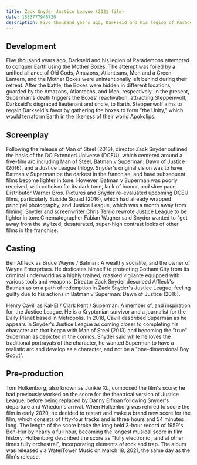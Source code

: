 ```yaml
---
title: Zack Snyder Justice League (2021 film)
date: 1583777940720
description: Five thousand years ago, Darkseid and his legion of Parademons attempted to conquer Earth using the Mother Boxes. The attempt was foiled by a unified alliance of Old Gods, Amazons, Atlanteans, Men and a Green Lantern, and the Mother Boxes were unintentionally left behind during their retreat. After the battle, the Boxes were hidden in different locations, guarded by the Amazons, Atlanteans, and Men, respectively.
---
```


## Development

Five thousand years ago, Darkseid and his legion of Parademons attempted to conquer Earth using the Mother Boxes. The attempt was foiled by a unified alliance of Old Gods, Amazons, Atlanteans, Men and a Green Lantern, and the Mother Boxes were unintentionally left behind during their retreat. After the battle, the Boxes were hidden in different locations, guarded by the Amazons, Atlanteans, and Men, respectively. In the present, Superman's death triggers the Boxes' reactivation, attracting Steppenwolf, Darkseid's disgraced lieutenant and uncle, to Earth. Steppenwolf aims to regain Darkseid's favor by gathering the boxes to form "the Unity," which would terraform Earth in the likeness of their world Apokolips.

## Screenplay

Following the release of Man of Steel (2013), director Zack Snyder outlined the basis of the DC Extended Universe (DCEU), which centered around a five-film arc including Man of Steel, Batman v Superman: Dawn of Justice (2016), and a Justice League trilogy. Snyder's original vision was to have Batman v Superman be the darkest in the franchise, and have subsequent films become lighter in tone. However, Batman v Superman was poorly received, with criticism for its dark tone, lack of humor, and slow pace. Distributor Warner Bros. Pictures and Snyder re-evaluated upcoming DCEU films, particularly Suicide Squad (2016), which had already wrapped principal photography, and Justice League, which was a month away from filming. Snyder and screenwriter Chris Terrio rewrote Justice League to be lighter in tone.Cinematographer Fabian Wagner said Snyder wanted to "get away from the stylized, desaturated, super-high contrast looks of other films in the franchise.

## Casting

Ben Affleck as Bruce Wayne / Batman: A wealthy socialite, and the owner of Wayne Enterprises. He dedicates himself to protecting Gotham City from its criminal underworld as a highly trained, masked vigilante equipped with various tools and weapons. Director Zack Snyder described Affleck's Batman as on a path of redemption in Zack Snyder's Justice League, feeling guilty due to his actions in Batman v Superman: Dawn of Justice (2016).

Henry Cavill as Kal-El / Clark Kent / Superman: A member of, and inspiration for, the Justice League. He is a Kryptonian survivor and a journalist for the Daily Planet based in Metropolis. In 2018, Cavill described Superman as he appears in Snyder's Justice League as coming closer to completing his character arc that began with Man of Steel (2013) and becoming the "true" Superman as depicted in the comics. Snyder said while he loves the traditional portrayals of the character, he wanted Superman to have a realistic arc and develop as a character, and not be a "one-dimensional Boy Scout".

## Pre-production


Tom Holkenborg, also known as Junkie XL, composed the film's score; he had previously worked on the score for the theatrical version of Justice League, before being replaced by Danny Elfman following Snyder's departure and Whedon's arrival. When Holkenborg was rehired to score the film in early 2020, he decided to restart and make a brand new score for the film, which consists of fifty-four tracks and is three hours and 54 minutes long. The length of the score broke the long held 3-hour record of 1959's Ben-Hur by nearly a full hour, becoming the longest musical score in film history. Holkenborg described the score as "fully electronic , and at other times fully orchestral", incorporating elements of rock and trap. The album was released via WaterTower Music on March 18, 2021, the same day as the film's release.